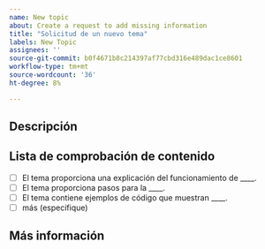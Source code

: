 ```yaml
---
name: New topic
about: Create a request to add missing information
title: "Solicitud de un nuevo tema"
labels: New Topic
assignees: ''
source-git-commit: b0f4671b8c214397af77cbd316e489dac1ce8601
workflow-type: tm+mt
source-wordcount: '36'
ht-degree: 8%

---
```



## Descripción

<!-- (REQUIRED) What topic is missing? -->

## Lista de comprobación de contenido

<!-- (REQUIRED) List specific information or details to include in this topic. -->

<!-- Use the following checklist template as a starting point -->

- [ ] El tema proporciona una explicación del funcionamiento de ____.
- [ ] El tema proporciona pasos para la ____.
- [ ] El tema contiene ejemplos de código que muestran ____.
- [ ] más (especifique)

## Más información

<!-- (OPTIONAL) Any information you already know or other online resources that cover this topic -->

<!--
Thank you for taking the time to report this issue!
GitHub Issues in this repo should relate to this project's codebase.

Before submitting this issue, please make sure you are complying with our Code of Conduct:
https://github.com/AdobeDocs/commerce-operations.en/blob/main/code-of-conduct.md

Issues that do not comply with our Code of Conduct or do not contain enough information may be closed at the maintainers' discretion.

Feel free to remove this section before creating this issue.
-->
